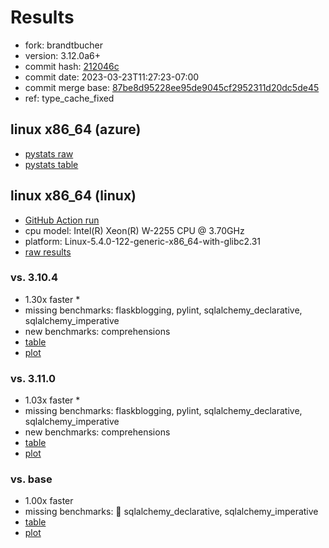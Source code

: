 # Results

- fork: brandtbucher
- version: 3.12.0a6+
- commit hash: [212046c](https://github.com/brandtbucher/cpython/commit/212046c)
- commit date: 2023-03-23T11:27:23-07:00
- commit merge base: [87be8d95228ee95de9045cf2952311d20dc5de45](https://github.com/brandtbucher/cpython/commit/87be8d95228ee95de9045cf2952311d20dc5de45)
- ref: type_cache_fixed

## linux x86_64 (azure)

- [pystats raw](bm-20230323-azure-x86_64-brandtbucher-type_cache_fixed-3.12.0a6%2B-212046c-pystats.json)
- [pystats table](bm-20230323-azure-x86_64-brandtbucher-type_cache_fixed-3.12.0a6%2B-212046c-pystats.md)

## linux x86_64 (linux)

- [GitHub Action run](https://github.com/faster-cpython/benchmarking/actions/runs/4504214103)
- cpu model: Intel(R) Xeon(R) W-2255 CPU @ 3.70GHz
- platform: Linux-5.4.0-122-generic-x86_64-with-glibc2.31
- [raw results](bm-20230323-linux-x86_64-brandtbucher-type_cache_fixed-3.12.0a6%2B-212046c.json)

### vs. 3.10.4

- 1.30x faster \*
- missing benchmarks: flaskblogging, pylint, sqlalchemy_declarative, sqlalchemy_imperative
- new benchmarks: comprehensions
- [table](bm-20230323-linux-x86_64-brandtbucher-type_cache_fixed-3.12.0a6%2B-212046c-vs-3.10.4.md)
- [plot](bm-20230323-linux-x86_64-brandtbucher-type_cache_fixed-3.12.0a6%2B-212046c-vs-3.10.4.png)

### vs. 3.11.0

- 1.03x faster \*
- missing benchmarks: flaskblogging, pylint, sqlalchemy_declarative, sqlalchemy_imperative
- new benchmarks: comprehensions
- [table](bm-20230323-linux-x86_64-brandtbucher-type_cache_fixed-3.12.0a6%2B-212046c-vs-3.11.0.md)
- [plot](bm-20230323-linux-x86_64-brandtbucher-type_cache_fixed-3.12.0a6%2B-212046c-vs-3.11.0.png)

### vs. base

- 1.00x faster
- missing benchmarks: 🔴 sqlalchemy_declarative, sqlalchemy_imperative
- [table](bm-20230323-linux-x86_64-brandtbucher-type_cache_fixed-3.12.0a6%2B-212046c-vs-base.md)
- [plot](bm-20230323-linux-x86_64-brandtbucher-type_cache_fixed-3.12.0a6%2B-212046c-vs-base.png)

